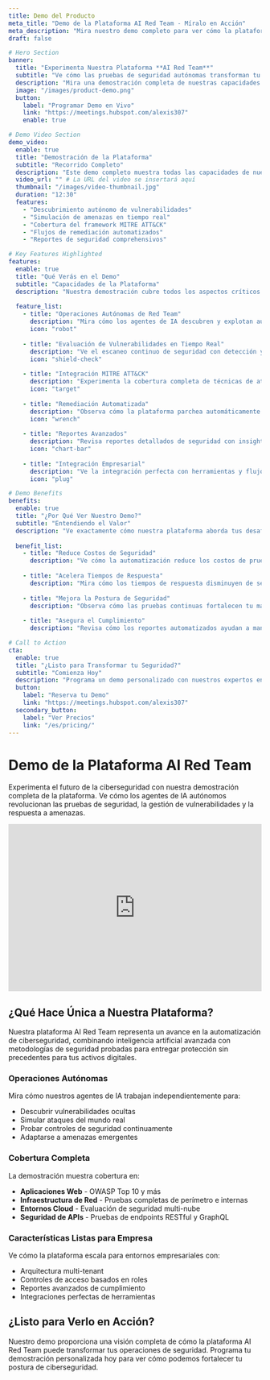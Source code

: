 ```yaml
---
title: Demo del Producto
meta_title: "Demo de la Plataforma AI Red Team - Míralo en Acción"
meta_description: "Mira nuestro demo completo para ver cómo la plataforma autónoma AI Red Team identifica vulnerabilidades, realiza pruebas de seguridad y automatiza procesos de remediación."
draft: false

# Hero Section
banner:
  title: "Experimenta Nuestra Plataforma **AI Red Team**"
  subtitle: "Ve cómo las pruebas de seguridad autónomas transforman tu postura de ciberseguridad"
  description: "Mira una demostración completa de nuestras capacidades de red team impulsadas por IA, desde el descubrimiento de vulnerabilidades hasta la remediación automatizada."
  image: "/images/product-demo.png"
  button:
    label: "Programar Demo en Vivo"
    link: "https://meetings.hubspot.com/alexis307"
    enable: true

# Demo Video Section
demo_video:
  enable: true
  title: "Demostración de la Plataforma"
  subtitle: "Recorrido Completo"
  description: "Este demo completo muestra todas las capacidades de nuestra plataforma AI Red Team, incluyendo escaneo de vulnerabilidades en tiempo real, integración del framework MITRE ATT&CK y respuestas de seguridad automatizadas."
  video_url: "" # La URL del video se insertará aquí
  thumbnail: "/images/video-thumbnail.jpg"
  duration: "12:30"
  features:
    - "Descubrimiento autónomo de vulnerabilidades"
    - "Simulación de amenazas en tiempo real"
    - "Cobertura del framework MITRE ATT&CK"
    - "Flujos de remediación automatizados"
    - "Reportes de seguridad comprehensivos"

# Key Features Highlighted
features:
  enable: true
  title: "Qué Verás en el Demo"
  subtitle: "Capacidades de la Plataforma"
  description: "Nuestra demostración cubre todos los aspectos críticos de las pruebas y automatización de ciberseguridad moderna."
  
  feature_list:
    - title: "Operaciones Autónomas de Red Team"
      description: "Mira cómo los agentes de IA descubren y explotan automáticamente vulnerabilidades en tu infraestructura."
      icon: "robot"
      
    - title: "Evaluación de Vulnerabilidades en Tiempo Real"
      description: "Ve el escaneo continuo de seguridad con detección y clasificación instantánea de amenazas."
      icon: "shield-check"
      
    - title: "Integración MITRE ATT&CK"
      description: "Experimenta la cobertura completa de técnicas de ataque y estrategias defensivas."
      icon: "target"
      
    - title: "Remediación Automatizada"
      description: "Observa cómo la plataforma parchea automáticamente vulnerabilidades y fortalece las defensas."
      icon: "wrench"
      
    - title: "Reportes Avanzados"
      description: "Revisa reportes detallados de seguridad con insights accionables y métricas de cumplimiento."
      icon: "chart-bar"
      
    - title: "Integración Empresarial"
      description: "Ve la integración perfecta con herramientas y flujos de trabajo de seguridad existentes."
      icon: "plug"

# Demo Benefits
benefits:
  enable: true
  title: "¿Por Qué Ver Nuestro Demo?"
  subtitle: "Entendiendo el Valor"
  description: "Ve exactamente cómo nuestra plataforma aborda tus desafíos de seguridad y acelera tus operaciones de ciberseguridad."
  
  benefit_list:
    - title: "Reduce Costos de Seguridad"
      description: "Ve cómo la automatización reduce los costos de pruebas manuales hasta un 80% mientras mejora la cobertura."
      
    - title: "Acelera Tiempos de Respuesta"
      description: "Mira cómo los tiempos de respuesta disminuyen de semanas a horas con remediación automatizada."
      
    - title: "Mejora la Postura de Seguridad"
      description: "Observa cómo las pruebas continuas fortalecen tu marco de seguridad general."
      
    - title: "Asegura el Cumplimiento"
      description: "Revisa cómo los reportes automatizados ayudan a mantener el cumplimiento regulatorio sin esfuerzo."

# Call to Action
cta:
  enable: true
  title: "¿Listo para Transformar tu Seguridad?"
  subtitle: "Comienza Hoy"
  description: "Programa un demo personalizado con nuestros expertos en seguridad para ver cómo la plataforma AI Red Team puede proteger tu organización."
  button:
    label: "Reserva tu Demo"
    link: "https://meetings.hubspot.com/alexis307"
  secondary_button:
    label: "Ver Precios"
    link: "/es/pricing/"
---
```


# Demo de la Plataforma AI Red Team

Experimenta el futuro de la ciberseguridad con nuestra demostración completa de la plataforma. Ve cómo los agentes de IA autónomos revolucionan las pruebas de seguridad, la gestión de vulnerabilidades y la respuesta a amenazas.

<div class="demo-embed supademo-container">
  <div style="position: relative; box-sizing: content-box; max-height: 80vh; max-height: 80svh; width: 100%; aspect-ratio: 2; padding: 40px 0;">
    <iframe
      src="https://app.supademo.com/embed/cmejoymuu0e7p5gz32dcatf9l?embed_v=2&utm_source=embed"
      loading="lazy"
      title="Nubesti Demo"
      allow="clipboard-write; fullscreen"
      frameborder="0"
      allowfullscreen
      style="position: absolute; top: 0; left: 0; width: 100%; height: 100%;"
    ></iframe>
  </div>
</div>


## ¿Qué Hace Única a Nuestra Plataforma?

Nuestra plataforma AI Red Team representa un avance en la automatización de ciberseguridad, combinando inteligencia artificial avanzada con metodologías de seguridad probadas para entregar protección sin precedentes para tus activos digitales.

### Operaciones Autónomas
Mira cómo nuestros agentes de IA trabajan independientemente para:
- Descubrir vulnerabilidades ocultas
- Simular ataques del mundo real
- Probar controles de seguridad continuamente
- Adaptarse a amenazas emergentes

### Cobertura Completa
La demostración muestra cobertura en:
- **Aplicaciones Web** - OWASP Top 10 y más
- **Infraestructura de Red** - Pruebas completas de perímetro e internas
- **Entornos Cloud** - Evaluación de seguridad multi-nube
- **Seguridad de APIs** - Pruebas de endpoints RESTful y GraphQL

### Características Listas para Empresa
Ve cómo la plataforma escala para entornos empresariales con:
- Arquitectura multi-tenant
- Controles de acceso basados en roles
- Reportes avanzados de cumplimiento
- Integraciones perfectas de herramientas

## ¿Listo para Verlo en Acción?

Nuestro demo proporciona una visión completa de cómo la plataforma AI Red Team puede transformar tus operaciones de seguridad. Programa tu demostración personalizada hoy para ver cómo podemos fortalecer tu postura de ciberseguridad.
